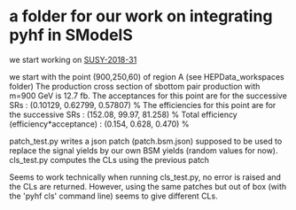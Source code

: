 # a folder for our work on integrating pyhf in SModelS

we start working on [SUSY-2018-31](https://atlas.web.cern.ch/Atlas/GROUPS/PHYSICS/PAPERS/SUSY-2018-31/)

we start with the point (900,250,60) of region A (see HEPData_workspaces folder)
The production cross section of sbottom pair production with m=900 GeV is 12.7 fb. 
The acceptances for this point are for the successive SRs : (0.10129, 0.62799, 0.57807) %
The efficiencies for this point are for the successive SRs : (152.08, 99.97, 81.258) %
Total efficiency (efficiency*acceptance) : (0.154, 0.628, 0.470) %

patch_test.py writes a json patch (patch.bsm.json) supposed to be used to replace the signal yields by our own BSM yields (random values for now).
cls_test.py computes the CLs using the previous patch

Seems to work technically when running cls_test.py, no error is raised and the CLs are returned.
However, using the same patches but out of box (with the 'pyhf cls' command line) seems to give different CLs.
